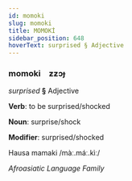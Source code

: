 ```yaml
---
id: momoki
slug: momoki
title: MOMOKİ
sidebar_position: 648
hoverText: surprised § Adjective
---
```


### momoki&emsp;<span kind="abugida">ƶƶɔɟ</span>

*surprised* **§** Adjective

**Verb**: to be surprised/shocked

**Noun**: surprise/shock

**Modifier**: surprised/shocked

Hausa mamaki /màː.máː.kìː/

*Afroasiatic Language Family*
